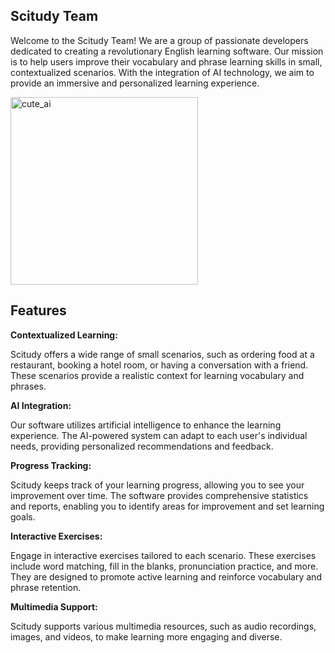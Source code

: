 ## Scitudy Team

Welcome to the Scitudy Team! We are a group of passionate developers dedicated to creating a revolutionary English learning software. Our mission is to help users improve their vocabulary and phrase learning skills in small, contextualized scenarios. With the integration of AI technology, we aim to provide an immersive and personalized learning experience.


<img src="https://github.com/ScitudyTeam/.github/assets/6711309/d80a4bb6-e8d6-4581-90ac-44c4e07e09ad" alt="cute_ai" width="300" height="300">

## Features

**Contextualized Learning:** 

Scitudy offers a wide range of small scenarios, such as ordering food at a restaurant, booking a hotel room, or having a conversation with a friend. These scenarios provide a realistic context for learning vocabulary and phrases.

**AI Integration:** 

Our software utilizes artificial intelligence to enhance the learning experience. The AI-powered system can adapt to each user's individual needs, providing personalized recommendations and feedback.

**Progress Tracking:** 

Scitudy keeps track of your learning progress, allowing you to see your improvement over time. The software provides comprehensive statistics and reports, enabling you to identify areas for improvement and set learning goals.

**Interactive Exercises:** 

Engage in interactive exercises tailored to each scenario. These exercises include word matching, fill in the blanks, pronunciation practice, and more. They are designed to promote active learning and reinforce vocabulary and phrase retention.

**Multimedia Support:** 

Scitudy supports various multimedia resources, such as audio recordings, images, and videos, to make learning more engaging and diverse.
